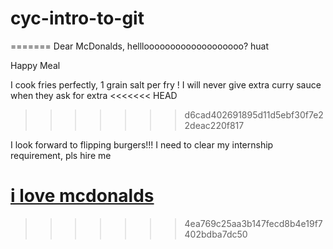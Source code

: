 # cyc-intro-to-git


=======
Dear McDonalds,
helllooooooooooooooooooo?
huat

Happy Meal


I cook fries perfectly, 1 grain salt per fry !
I will never give extra curry sauce when they ask for extra
<<<<<<< HEAD
>>>>>>> d6cad402691895d11d5ebf30f7e22deac220f817

 I look forward to flipping burgers!!!
I need to clear my internship requirement, pls hire me






[i love mcdonalds](https://www.youtube.com/watch?v=SE1B3N_a7fE)
=======


>>>>>>> 4ea769c25aa3b147fecd8b4e19f7402bdba7dc50
